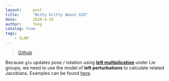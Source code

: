 ```yaml
---
layout:     post
title:      "Nitty Gritty About G2O"
date:       2020-4-10
author:     Tong
catalog: true
tags:
    - SLAM
---
```


> [Github](https://github.com/RainerKuemmerle/g2o)

Because `g2o` updates pose / rotation using [__left multiplication__](https://github.com/raulmur/ORB_SLAM2/blob/master/Thirdparty/g2o/g2o/types/types_six_dof_expmap.h#L75) under Lie groups, we need to use the model of __left perturbations__ to calculate related Jacobians. Examples can be found [here](http://www.lingtong.de/2020/04/02/Jacobian-Matrices/).